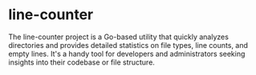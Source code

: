 # line-counter
The line-counter project is a Go-based utility that quickly analyzes directories and provides detailed statistics on file types, line counts, and empty lines. It's a handy tool for developers and administrators seeking insights into their codebase or file structure. 
